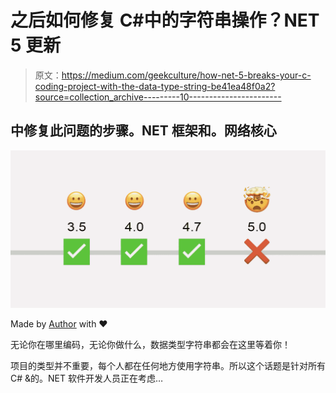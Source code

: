 # 之后如何修复 C#中的字符串操作？NET 5 更新

> 原文：<https://medium.com/geekculture/how-net-5-breaks-your-c-coding-project-with-the-data-type-string-be41ea48f0a2?source=collection_archive---------10----------------------->

## 中修复此问题的步骤。NET 框架和。网络核心

![](img/7b14eac76a916593c93e97d99e60c694.png)

Made by [Author](https://www.udemy.com/user/arnold-abraham-3/) with ❤

无论你在哪里编码，无论你做什么，数据类型字符串都会在这里等着你！

项目的类型并不重要，每个人都在任何地方使用字符串。所以这个话题是针对所有 C# &的。NET 软件开发人员正在考虑…